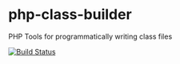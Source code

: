 # php-class-builder
PHP Tools for programmatically writing class files

[![Build Status](https://travis-ci.org/dcarbone/php-class-builder.svg?branch=master)](https://travis-ci.org/dcarbone/php-class-builder)

